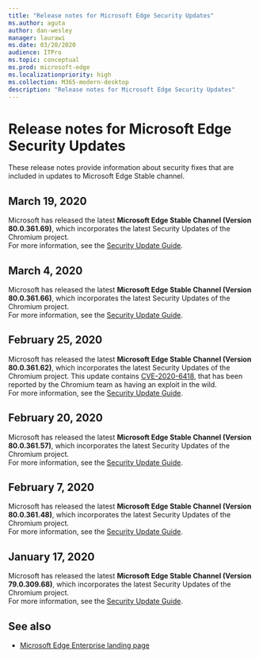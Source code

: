 ```yaml
---
title: "Release notes for Microsoft Edge Security Updates"
ms.author: aguta
author: dan-wesley
manager: laurawi
ms.date: 03/20/2020
audience: ITPro
ms.topic: conceptual
ms.prod: microsoft-edge
ms.localizationpriority: high
ms.collection: M365-modern-desktop
description: "Release notes for Microsoft Edge Security Updates"
---
```


# Release notes for Microsoft Edge Security Updates

These release notes provide information about security fixes that are included in updates to Microsoft Edge Stable channel.

## March 19, 2020

Microsoft has released the latest **Microsoft Edge Stable Channel (Version 80.0.361.69)**, which incorporates the latest Security Updates of the Chromium project.  
For more information, see the [Security Update Guide](https://portal.msrc.microsoft.com/security-guidance/advisory/ADV200002).

## March 4, 2020

Microsoft has released the latest **Microsoft Edge Stable Channel (Version 80.0.361.66)**, which incorporates the latest Security Updates of the Chromium project.  
For more information, see the [Security Update Guide](https://portal.msrc.microsoft.com/security-guidance/advisory/ADV200002).

## February 25, 2020

Microsoft has released the latest **Microsoft Edge Stable Channel (Version 80.0.361.62)**, which incorporates the latest Security Updates of the Chromium project. This update contains [CVE-2020-6418](https://cve.mitre.org/cgi-bin/cvename.cgi?name=CVE-2020-6418), that has been reported by the Chromium team as having an exploit in the wild.  
For more information, see the [Security Update Guide](https://portal.msrc.microsoft.com/security-guidance/advisory/ADV200002).

## February 20, 2020

Microsoft has released the latest **Microsoft Edge Stable Channel (Version 80.0.361.57)**, which incorporates the latest Security Updates of the Chromium project.  
For more information, see the [Security Update Guide](https://portal.msrc.microsoft.com/security-guidance/advisory/ADV200002).

## February 7, 2020

Microsoft has released the latest **Microsoft Edge Stable Channel (Version 80.0.361.48)**, which incorporates the latest Security Updates of the Chromium project.  
For more information, see the [Security Update Guide](https://portal.msrc.microsoft.com/security-guidance/advisory/ADV200002).

## January 17, 2020

Microsoft has released the latest **Microsoft Edge Stable Channel (Version 79.0.309.68)**, which incorporates the latest Security Updates of the Chromium project.  
For more information, see the [Security Update Guide](https://portal.msrc.microsoft.com/security-guidance/advisory/ADV200002).

## See also

- [Microsoft Edge Enterprise landing page](https://aka.ms/EdgeEnterprise)
